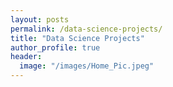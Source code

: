 ```yaml
---
layout: posts
permalink: /data-science-projects/
title: "Data Science Projects"
author_profile: true
header:
  image: "/images/Home_Pic.jpeg"
---
```



